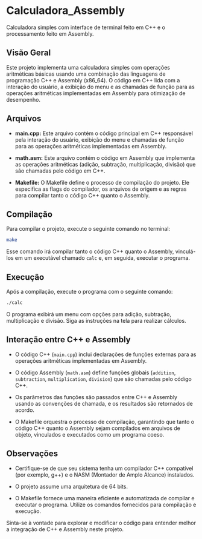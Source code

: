 # Calculadora_Assembly
Calculadora simples com interface de terminal feito em C++ e o processamento feito em Assembly.

## Visão Geral

Este projeto implementa uma calculadora simples com operações aritméticas básicas usando uma combinação das linguagens de programação C++ e Assembly (x86_64). O código em C++ lida com a interação do usuário, a exibição do menu e as chamadas de função para as operações aritméticas implementadas em Assembly para otimização de desempenho.

## Arquivos

- **main.cpp:** Este arquivo contém o código principal em C++ responsável pela interação do usuário, exibição do menu e chamadas de função para as operações aritméticas implementadas em Assembly.

- **math.asm:** Este arquivo contém o código em Assembly que implementa as operações aritméticas (adição, subtração, multiplicação, divisão) que são chamadas pelo código em C++.

- **Makefile:** O Makefile define o processo de compilação do projeto. Ele especifica as flags do compilador, os arquivos de origem e as regras para compilar tanto o código C++ quanto o Assembly.

## Compilação

Para compilar o projeto, execute o seguinte comando no terminal:

```bash
make
```

Esse comando irá compilar tanto o código C++ quanto o Assembly, vinculá-los em um executável chamado `calc` e, em seguida, executar o programa.

## Execução

Após a compilação, execute o programa com o seguinte comando:

```bash
./calc
```

O programa exibirá um menu com opções para adição, subtração, multiplicação e divisão. Siga as instruções na tela para realizar cálculos.

## Interação entre C++ e Assembly

- O código C++ (`main.cpp`) inclui declarações de funções externas para as operações aritméticas implementadas em Assembly.

- O código Assembly (`math.asm`) define funções globais (`addition`, `subtraction`, `multiplication`, `division`) que são chamadas pelo código C++.

- Os parâmetros das funções são passados entre C++ e Assembly usando as convenções de chamada, e os resultados são retornados de acordo.

- O Makefile orquestra o processo de compilação, garantindo que tanto o código C++ quanto o Assembly sejam compilados em arquivos de objeto, vinculados e executados como um programa coeso.

## Observações

- Certifique-se de que seu sistema tenha um compilador C++ compatível (por exemplo, g++) e o NASM (Montador de Amplo Alcance) instalados.

- O projeto assume uma arquitetura de 64 bits.

- O Makefile fornece uma maneira eficiente e automatizada de compilar e executar o programa. Utilize os comandos fornecidos para compilação e execução.

Sinta-se à vontade para explorar e modificar o código para entender melhor a integração de C++ e Assembly neste projeto.
